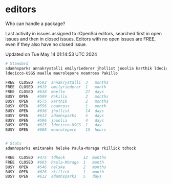 # editors

Who can handle a package?

Last activity in issues assigned to rOpenSci editors, searched first in open
issues and then in closed issues. Editors with no open issues are FREE, even if
they also have no closed issue.


Updated on Tue May 14 01:14:53 UTC 2024

```bash
# Standard
adamhsparks annakrystalli emilyriederer jhollist jooolia karthik ldecicco
ldecicco-USGS maelle maurolepore noamross Pakillo

FREE  CLOSED  #502  annakrystalli  3   months
FREE  CLOSED  #619  emilyriederer  1   month
FREE  CLOSED  #618  maelle         27  days
BUSY  OPEN    #599  Pakillo        2   months
BUSY  OPEN    #575  karthik        2   months
BUSY  OPEN    #556  noamross       1   month
BUSY  OPEN    #636  jhollist       14  days
BUSY  OPEN    #612  adamhsparks    5   days
BUSY  OPEN    #596  jooolia        4   days
BUSY  OPEN    #625  ldecicco-USGS  1   day
BUSY  OPEN    #608  maurolepore    15  hours


# Stats
adamhsparks emitanaka helske Paula-Moraga rkillick tdhock

FREE  CLOSED  #475  tdhock        12  months
FREE  CLOSED  #603  Paula-Moraga  1   month
BUSY  OPEN    #546  helske        2   months
BUSY  OPEN    #626  rkillick      1   month
BUSY  OPEN    #612  adamhsparks   5   days
```
